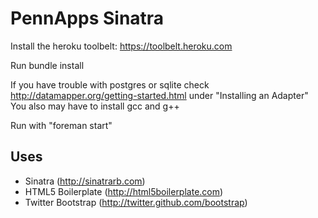 PennApps Sinatra
=============

Install the heroku toolbelt: https://toolbelt.heroku.com

Run bundle install

If you have trouble with postgres or sqlite check http://datamapper.org/getting-started.html under "Installing an Adapter"
You also may have to install gcc and g++

Run with "foreman start"


Uses
----
* Sinatra (http://sinatrarb.com)
* HTML5 Boilerplate (http://html5boilerplate.com)
* Twitter Bootstrap (http://twitter.github.com/bootstrap)
